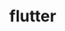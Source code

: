 # flutter

<!-- Security scan triggered at 2025-09-02 04:49:57 -->

<!-- Security scan triggered at 2025-09-09 05:43:00 -->
